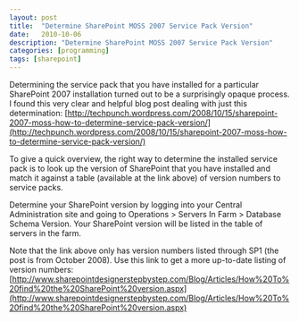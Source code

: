 ```yaml
---
layout: post
title:  "Determine SharePoint MOSS 2007 Service Pack Version"
date:   2010-10-06
description: "Determine SharePoint MOSS 2007 Service Pack Version"
categories: [programming]
tags: [sharepoint]
---
```

Determining the service pack that you have installed for a particular
SharePoint 2007 installation turned out to be a surprisingly opaque process.
I found this very clear and helpful blog post dealing with just this
determination:
[http://techpunch.wordpress.com/2008/10/15/sharepoint-2007-moss-how-to-determine-service-pack-version/](http://techpunch.wordpress.com/2008/10/15/sharepoint-2007-moss-how-to-determine-service-pack-version/)

To give a quick overview, the right way to determine the installed service pack is to look up the version of SharePoint that you have installed and match it against a table (available at the link above) of version numbers to service packs.

Determine your SharePoint version by logging into your Central Administration site and going to Operations > Servers In Farm > Database Schema Version. Your SharePoint version will be listed in the table of servers in the farm.

Note that the link above only has version numbers listed through SP1 (the post is from October 2008). Use this link to get a more up-to-date listing of version numbers:
[http://www.sharepointdesignerstepbystep.com/Blog/Articles/How%20To%20find%20the%20SharePoint%20version.aspx](http://www.sharepointdesignerstepbystep.com/Blog/Articles/How%20To%20find%20the%20SharePoint%20version.aspx)
